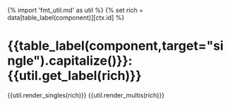 {% import 'fmt_util.md' as util %}
{% set rich = data[table_label(component)][ctx.id] %}

# {{table_label(component,target="single").capitalize()}}: {{util.get_label(rich)}}
{{util.render_singles(rich)}}
{{util.render_multis(rich)}}